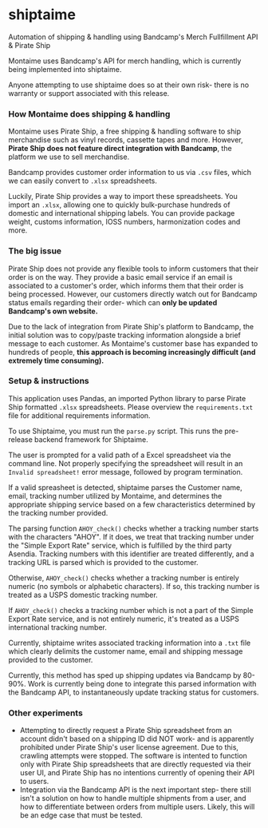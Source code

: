 # shiptaime
Automation of shipping &amp; handling using Bandcamp's Merch Fullfillment API &amp; Pirate Ship

Montaime uses Bandcamp's API for merch handling, which is currently being implemented into shiptaime. 

Anyone attempting to use shiptaime does so at their own risk- there is no warranty or support associated with this 
release.

### How Montaime does shipping & handling
Montaime uses Pirate Ship, a free shipping & handling software to ship merchandise such as vinyl records, cassette tapes
and more. However, **Pirate Ship does not feature direct integration with Bandcamp**, the platform we use to sell 
merchandise.

Bandcamp provides customer order information to us via `.csv` files, which we can easily convert to `.xlsx` spreadsheets. 

Luckily, Pirate Ship provides a way to import these spreadsheets. You import an `.xlsx`, allowing one to
quickly bulk-purchase hundreds of domestic and international shipping labels. You can provide package weight, customs
information, IOSS numbers, harmonization codes and more.

### The big issue
Pirate Ship does not provide any flexible tools to inform customers that their order is on the way. They provide a basic
email service if an email is associated to a customer's order, which informs them that their order is being processed. 
However, our customers directly watch out for Bandcamp status emails regarding their order- which can **only be updated 
Bandcamp's own website.**

Due to the lack of integration from Pirate Ship's platform to Bandcamp, the initial solution was to copy/paste tracking 
information alongside a brief message to each customer. As Montaime's customer base has expanded to hundreds of people, 
**this approach is becoming increasingly difficult (and extremely time consuming).**

### Setup & instructions 
This application uses Pandas, an imported Python library to parse Pirate Ship formatted `.xlsx` spreadsheets. Please
overview the `requirements.txt` file for additional requirements information.

To use Shiptaime, you must run the `parse.py` script. This runs the pre-release backend framework for Shiptaime.

The user is prompted for a valid path of a Excel spreadsheet via the command line. Not properly specifying the spreadsheet
will result in an `Invalid spreadsheet!` error message, followed by program termination.

If a valid spreasheet is detected, shiptaime parses the Customer name, email, tracking number utilized by Montaime, and determines the appropriate shipping service
based on a few characteristics determined by the tracking number provided.

The parsing function `AHOY_check()` checks whether a tracking number starts with the characters "AHOY". If it does,
we treat that tracking number under the "Simple Export Rate" service, which is fulfilled by the third party Asendia. 
Tracking numbers with this identifier are treated differently, and a tracking URL is parsed which is 
provided to the customer.

Otherwise, `AHOY_check()` checks whether a tracking number is entirely numeric (no symbols or alphabetic characters). If
so, this tracking number is treated as a USPS domestic tracking number.

If `AHOY_check()` checks a tracking number which is not a part of the Simple Export Rate service, and is not entirely
numeric, it's treated as a USPS international tracking number.

Currently, shiptaime writes associated tracking information into a `.txt` file which clearly delimits the customer name,
email and shipping message provided to the customer.

Currently, this method has sped up shipping updates via Bandcamp by 80-90%. 
Work is currently being done to integrate this parsed information with the Bandcamp API, to instantaneously update 
tracking status for customers.

### Other experiments 
- Attempting to directly request a Pirate Ship spreadsheet from an account didn't based on a shipping ID did NOT work- 
and is apparently prohibited under Pirate Ship's user license agreement. Due to this, crawling attempts were stopped. 
The software is intented to function only with Pirate Ship spreadsheets that are directly requested via their user UI, and Pirate Ship has no intentions
currently of opening their API to users.
- Integration via the Bandcamp API is the next important step- there still isn't a solution on how to handle multiple shipments
from a user, and how to differentiate between orders from multiple users. Likely, this will be an edge case that must be tested.
